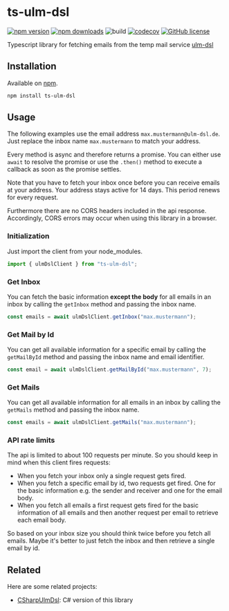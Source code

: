 # ts-ulm-dsl

[![npm version](https://img.shields.io/npm/v/ts-ulm-dsl)](https://www.npmjs.org/package/ts-ulm-dsl/)
[![npm downloads](https://img.shields.io/npm/dt/ts-ulm-dsl)](https://www.npmjs.org/package/ts-ulm-dsl/)
![build](https://github.com/DerStimmler/ts-ulm-dsl/actions/workflows/build.yml/badge.svg)
[![codecov](https://codecov.io/gh/DerStimmler/ts-ulm-dsl/branch/master/graph/badge.svg?token=HZ7AKB0UUA)](https://codecov.io/gh/DerStimmler/ts-ulm-dsl)
[![GitHub license](https://img.shields.io/github/license/DerStimmler/ts-ulm-dsl)](https://github.com/DerStimmler/ts-ulm-dsl/blob/master/LICENSE.md)

Typescript library for fetching emails from the temp mail service [ulm-dsl](https://ulm-dsl.de/)

## Installation

Available on [npm](https://www.npmjs.org/package/ts-ulm-dsl/).

```bash
npm install ts-ulm-dsl
```

## Usage

The following examples use the email address `max.mustermann@ulm-dsl.de`. Just replace the inbox name `max.mustermann`
to match your address.

Every method is async and therefore returns a promise. You can either use `await` to resolve the promise or use the `.then()` method to execute a callback as soon as the promise settles.

Note that you have to fetch your inbox once before you can receive emails at your address. Your address stays active for 14 days. This period renews for every request.

Furthermore there are no CORS headers included in the api response. Accordingly, CORS errors may occur when using this library in a browser.

### Initialization

Just import the client from your node_modules.

```typescript
import { ulmDslClient } from "ts-ulm-dsl";
```

### Get Inbox

You can fetch the basic information **except the body** for all emails in an inbox by calling the `getInbox` method and
passing the inbox name.

```typescript
const emails = await ulmDslClient.getInbox("max.mustermann");
```

### Get Mail by Id

You can get all available information for a specific email by calling the `getMailById` method and passing the inbox
name and email identifier.

```typescript
const email = await ulmDslClient.getMailById("max.mustermann", 7);
```

### Get Mails

You can get all available information for all emails in an inbox by calling the `getMails` method and passing the inbox
name.

```typescript
const emails = await ulmDslClient.getMails("max.mustermann");
```

### API rate limits

The api is limited to about 100 requests per minute. So you should keep in mind when this client fires requests:

- When you fetch your inbox only a single request gets fired.
- When you fetch a specific email by id, two requests get fired. One for the basic information e.g. the sender and
  receiver and one for the email body.
- When you fetch all emails a first request gets fired for the basic information of all emails and then another request
  per email to retrieve each email body.

So based on your inbox size you should think twice before you fetch all emails. Maybe it's better to just fetch the
inbox and then retrieve a single email by id.

## Related

Here are some related projects:

- [CSharpUlmDsl](https://github.com/DerStimmler/CSharpUlmDsl): C# version of this library
